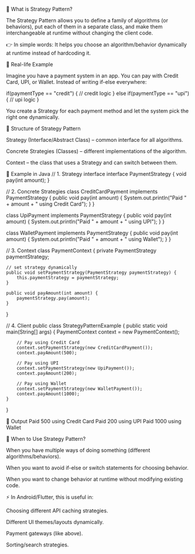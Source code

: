 🔹 What is Strategy Pattern?

The Strategy Pattern allows you to define a family of algorithms (or behaviors), put each of them in a separate class, and make them interchangeable at runtime without changing the client code.

👉 In simple words:
It helps you choose an algorithm/behavior dynamically at runtime instead of hardcoding it.

🔹 Real-life Example

Imagine you have a payment system in an app.
You can pay with Credit Card, UPI, or Wallet.
Instead of writing if-else everywhere:

if(paymentType == "credit") {
   // credit logic
} else if(paymentType == "upi") {
   // upi logic
}


You create a Strategy for each payment method and let the system pick the right one dynamically.

🔹 Structure of Strategy Pattern

Strategy (Interface/Abstract Class) – common interface for all algorithms.

Concrete Strategies (Classes) – different implementations of the algorithm.

Context – the class that uses a Strategy and can switch between them.

🔹 Example in Java
// 1. Strategy interface
interface PaymentStrategy {
    void pay(int amount);
}

// 2. Concrete Strategies
class CreditCardPayment implements PaymentStrategy {
    public void pay(int amount) {
        System.out.println("Paid " + amount + " using Credit Card");
    }
}

class UpiPayment implements PaymentStrategy {
    public void pay(int amount) {
        System.out.println("Paid " + amount + " using UPI");
    }
}

class WalletPayment implements PaymentStrategy {
    public void pay(int amount) {
        System.out.println("Paid " + amount + " using Wallet");
    }
}

// 3. Context
class PaymentContext {
    private PaymentStrategy paymentStrategy;

    // set strategy dynamically
    public void setPaymentStrategy(PaymentStrategy paymentStrategy) {
        this.paymentStrategy = paymentStrategy;
    }

    public void payAmount(int amount) {
        paymentStrategy.pay(amount);
    }
}

// 4. Client
public class StrategyPatternExample {
    public static void main(String[] args) {
        PaymentContext context = new PaymentContext();

        // Pay using Credit Card
        context.setPaymentStrategy(new CreditCardPayment());
        context.payAmount(500);

        // Pay using UPI
        context.setPaymentStrategy(new UpiPayment());
        context.payAmount(200);

        // Pay using Wallet
        context.setPaymentStrategy(new WalletPayment());
        context.payAmount(1000);
    }
}

🔹 Output
Paid 500 using Credit Card
Paid 200 using UPI
Paid 1000 using Wallet

🔹 When to Use Strategy Pattern?

When you have multiple ways of doing something (different algorithms/behaviors).

When you want to avoid if-else or switch statements for choosing behavior.

When you want to change behavior at runtime without modifying existing code.

⚡ In Android/Flutter, this is useful in:

Choosing different API caching strategies.

Different UI themes/layouts dynamically.

Payment gateways (like above).

Sorting/search strategies.
